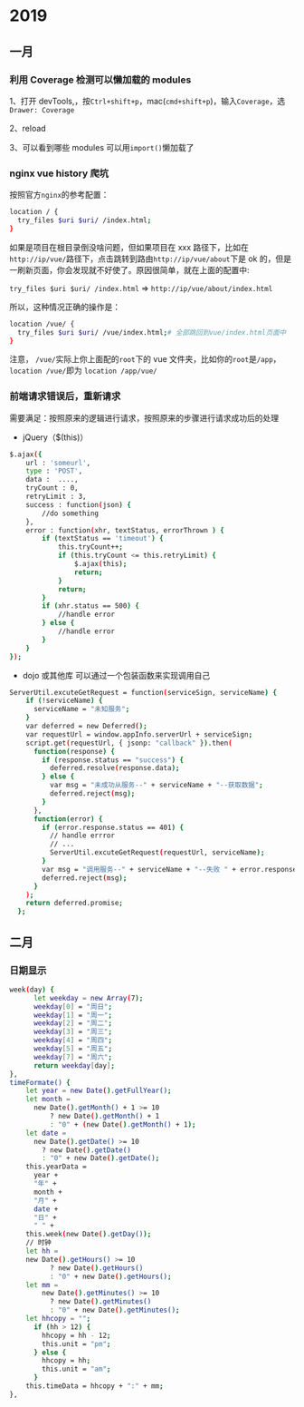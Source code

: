 # 2019

## 一月

### 利用 Coverage 检测可以懒加载的 modules

1、打开 devTools,，按`Ctrl+shift+p`，mac(`cmd+shift+p`)，输入`Coverage`，选`Drawer: Coverage`

2、reload

3、可以看到哪些 modules 可以用`import()`懒加载了

### nginx vue history 爬坑

按照官方`nginx`的参考配置：

```bash
location / {
  try_files $uri $uri/ /index.html;
}
```

如果是项目在根目录倒没啥问题，但如果项目在 xxx 路径下，比如在`http://ip/vue/`路径下，点击跳转到路由`http://ip/vue/about`下是 ok 的，但是一刷新页面，你会发现就不好使了。原因很简单，就在上面的配置中:

`try_files $uri $uri/ /index.html` => `http://ip/vue/about/index.html`

所以，这种情况正确的操作是：

```bash
location /vue/ {
  try_files $uri $uri/ /vue/index.html;# 全部跳回到vue/index.html页面中
}
```

注意， `/vue/`实际上你上面配的`root`下的 vue 文件夹，比如你的`root`是`/app`，`location /vue/`即为 `location /app/vue/`

### 前端请求错误后，重新请求

需要满足：按照原来的逻辑进行请求，按照原来的步骤进行请求成功后的处理

- jQuery（\$(this)）

```bash
$.ajax({
    url : 'someurl',
    type : 'POST',
    data :  ....,
    tryCount : 0,
    retryLimit : 3,
    success : function(json) {
        //do something
    },
    error : function(xhr, textStatus, errorThrown ) {
        if (textStatus == 'timeout') {
            this.tryCount++;
            if (this.tryCount <= this.retryLimit) {
                $.ajax(this);
                return;
            }
            return;
        }
        if (xhr.status == 500) {
            //handle error
        } else {
            //handle error
        }
    }
});
```

- dojo 或其他库
  可以通过一个包装函数来实现调用自己

```bash
ServerUtil.excuteGetRequest = function(serviceSign, serviceName) {
    if (!serviceName) {
      serviceName = "未知服务";
    }
    var deferred = new Deferred();
    var requestUrl = window.appInfo.serverUrl + serviceSign;
    script.get(requestUrl, { jsonp: "callback" }).then(
      function(response) {
        if (response.status == "success") {
          deferred.resolve(response.data);
        } else {
          var msg = "未成功从服务--" + serviceName + "--获取数据";
          deferred.reject(msg);
        }
      },
      function(error) {
        if (error.response.status == 401) {
          // handle errror
          // ...
          ServerUtil.excuteGetRequest(requestUrl, serviceName);
        }
        var msg = "调用服务--" + serviceName + "--失败 " + error.response.url;
        deferred.reject(msg);
      }
    );
    return deferred.promise;
  };
```

<!-- ### Nodejs 静态资源的处理

1. 剖析 request 请求地址，分割出文件名，后缀名。
2. 根据后缀补全相关文件在文件系统中的全路径。
3. 根据全路径读取内容，返回给客户端。

```bash
const http = require('http');
function handle_request(req, res) {

    // 不管是什么请求，对文件的请求的话，应该是针对后缀名进行内容读取发放。
    const suffix = req.url.substr(req.url.length - 4, req.url.length); // 待验证
    const realpath = __dirname + '\\' + 'public' + '\\';
    const filename = req.url.substr(req.url.length - 9); // 待验证
    if (suffix === '.css') {
        res.writeHead(200, { 'Content-Type': 'text/css' });
        res.end(getFileContent(realpath + '\\css\\' + filename));
    } else if (suffix === '.gif') {
        res.writeHead(200, {'Content-Type': 'image/gif'});
        res.end(getFileContent(realpath+'\\imgs\\1.gif'));
    } else {
        res.writeHead(200, { 'Content-Type': 'text/html' });
        res.end(getFileContent(__dirname + '\\' + 'html' + '\\' + 'index.html'));
    }
}

function getFileContent(filepath) {
    return fs.readFileSync(filepath);
}

var server = http.createServer(handle_request);
server.listen(8080);

``` -->

<!-- ### postMessage 实现跨域通信 -->

## 二月

### 日期显示

```bash
week(day) {
      let weekday = new Array(7);
      weekday[0] = "周日";
      weekday[1] = "周一";
      weekday[2] = "周二";
      weekday[3] = "周三";
      weekday[4] = "周四";
      weekday[5] = "周五";
      weekday[7] = "周六";
      return weekday[day];
},
timeFormate() {
    let year = new Date().getFullYear();
    let month =
      new Date().getMonth() + 1 >= 10
          ? new Date().getMonth() + 1
          : "0" + (new Date().getMonth() + 1);
    let date =
      new Date().getDate() >= 10
        ? new Date().getDate()
        : "0" + new Date().getDate();
    this.yearData =
      year +
      "年" +
      month +
      "月" +
      date +
      "日" +
      " " +
    this.week(new Date().getDay());
    // 时钟
    let hh =
    new Date().getHours() >= 10
          ? new Date().getHours()
          : "0" + new Date().getHours();
    let mm =
        new Date().getMinutes() >= 10
          ? new Date().getMinutes()
          : "0" + new Date().getMinutes();
    let hhcopy = "";
      if (hh > 12) {
        hhcopy = hh - 12;
        this.unit = "pm";
      } else {
        hhcopy = hh;
        this.unit = "am";
      }
    this.timeData = hhcopy + ":" + mm;
},
```
